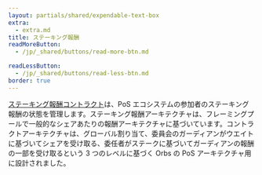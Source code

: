 ```yaml
---
layout: partials/shared/expendable-text-box
extra:
  - extra.md
title: ステーキング報酬
readMoreButton:
  - /jp/_shared/buttons/read-more-btn.md

readLessButton:
  - /jp/_shared/buttons/read-less-btn.md
border: true
---
```


[ステーキング報酬コントラクト](https://etherscan.io/0xB5303c22396333D9D27Dc45bDcC8E7Fc502b4B32)は、PoS エコシステムの参加者のステーキング報酬の状態を管理します。ステーキング報酬アーキテクチャは、フレーミングプールで一般的なシェアあたりの報酬アーキテクチャに基づいています。コントラクトアーキテクチャは、グローバル割り当て、委員会のガーディアンがウエイトに基づいてシェアを受け取る、委任者がステークに基づいてガーディアンの報酬の一部を受け取るという 3 つのレベルに基づく Orbs の PoS アーキテクチャ用に設計されました。
